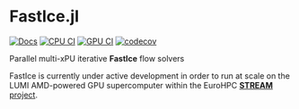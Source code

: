 # FastIce.jl
[![Docs](https://img.shields.io/badge/docs-dev-blue.svg)](https://PTsolvers.github.io/FastIce.jl/dev)
[![CPU CI](https://github.com/PTsolvers/FastIce.jl/actions/workflows/ci.yml/badge.svg)](https://github.com/PTsolvers/FastIce.jl/actions/workflows/ci.yml)
[![GPU CI](https://badge.buildkite.com/fac6909b4e3a4183ea260bb54f735ddf0657825a421cc634c7.svg)](https://buildkite.com/julialang/fastice-dot-jl)
[![codecov](https://codecov.io/gh/PTsolvers/FastIce.jl/branch/iu/api/graph/badge.svg?token=KDB0GQQDT7)](https://codecov.io/gh/PTsolvers/FastIce.jl)

Parallel multi-xPU iterative **FastIce** flow solvers

FastIce is currently under active development in order to run at scale on the LUMI AMD-powered GPU supercomputer within the EuroHPC [**STREAM** project](https://ptsolvers.github.io/GPU4GEO/stream/).
